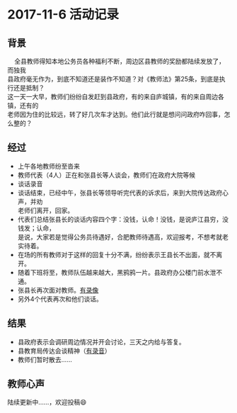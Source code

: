 # 2017-11-6 活动记录
## 背景
    全县教师得知本地公务员各种福利不断，周边区县教师的奖励都陆续发放了，而独我<br/>
县政府毫无作为，到底不知道还是装作不知道？对《教师法》第25条，到底是执行还是抵制？<br/>
这一天一大早，教师们纷纷自发赶到县政府，有的来自庐城镇，有的来自周边各镇，还有的<br/>
老师因为住的比较远，转了好几次车才达到。他们此行就是想问问政府咋回事，怎么整的？<br/>
## 经过
- 上午各地教师纷至沓来
- 教师代表（4人）正在和张县长等人谈会，教师们在政府大院等候
- 谈话录音
- 谈话结束，已经中午，张县长等领导听完代表的诉求后，来到大院传达政府心声，并劝<br/>
老师们离开，回家。
- 代表们总结张县长的谈话内容四个字：没钱，认命！没钱，是说庐江县穷，没钱发；认命，<br/>
是说，大家若是觉得公务员待遇好，合肥教师待遇高，欢迎报考，不想考就老实待着。
- 在场的所有教师对于这样的回复十分不满，纷纷表示王县长不出面，就不离开。
- 随着下班将至，教师队伍越来越大，黑鸦鸦一片。县政府办公楼门前水泄不通。
- 张县长再次面对教师。[有录像](https://github.com/25thAssociation/LuJiang/blob/master/2017-11-6-Activity/%E5%BC%A0%E5%8E%BF%E9%95%BF%E5%9C%A8%E5%8A%9E%E5%85%AC%E6%A5%BC%E5%89%8D%E9%9D%A2%E5%AF%B9%E6%95%99%E5%B8%88.mp4)
- 另外4个代表再次和他们谈话。
## 结果
- 县政府表示会调研周边情况并开会讨论，三天之内给与答复。
- 县教育局传达会谈精神（[有录音](https://github.com/25thAssociation/LuJiang/blob/master/2017-11-6-Activity/%E4%B8%8B%E5%8D%88%207%E6%97%B62%E5%88%86%20.3gpp)）
- 教师们暂时散去……
## 教师心声
陆续更新中……，欢迎投稿:smile:

